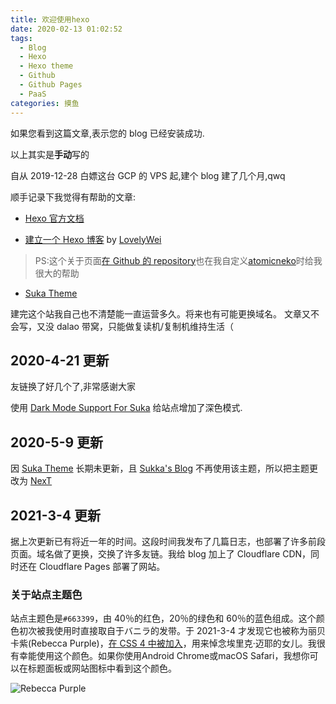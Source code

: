 ```yaml
---
title: 欢迎使用hexo
date: 2020-02-13 01:02:52
tags:
  - Blog
  - Hexo
  - Hexo theme
  - Github
  - Github Pages
  - PaaS
categories: 摸鱼
---
```


如果您看到这篇文章,表示您的 blog 已经安装成功.

<!-- more -->

以上其实是**手动**写的

自从 2019-12-28 白嫖这台 GCP 的 VPS 起,建个 blog 建了几个月,qwq

顺手记录下我觉得有帮助的文章:

- [Hexo 官方文档](https://hexo.io/zh-cn/docs/)

- [建立一个 Hexo 博客](https://hex.moe/p/9b3fb8b9/) by [LovelyWei](https://hex.moe/)

> PS:这个关于页面[在 Github 的 repository](https://github.com/LovelyWei/aboutPage)也在我自定义[atomicneko](https://github.com/amphineko/atomicneko)时给我很大的帮助

- [Suka Theme](https://theme-suka.skk.moe)

建完这个站我自己也不清楚能一直运营多久。将来也有可能更换域名。
文章又不会写，又没 dalao 带窝，只能做复读机/复制机维持生活（

## 2020-4-21 更新

友链换了好几个了,非常感谢大家

使用 [Dark Mode Support For Suka](https://github.com/EdisonJwa/hexo-theme-suka/tree/canary) 给站点增加了深色模式.

## 2020-5-9 更新

因 [Suka Theme](https://theme-suka.skk.moe) 长期未更新，且 [Sukka's Blog](https://blog.skk.moe) 不再使用该主题，所以把主题更改为 [NexT](https://theme-next.org)

## 2021-3-4 更新

据上次更新已有将近一年的时间。这段时间我发布了几篇日志，也部署了许多前段页面。域名做了更换，交换了许多友链。我给 blog 加上了 Cloudflare CDN，同时还在 Cloudflare Pages 部署了网站。

### 关于站点主题色

站点主题色是`#663399`，由 40％的红色，20％的绿色和 60％的蓝色组成。这个颜色初次被我使用时直接取自于バニラ的发带。于 2021-3-4 才发现它也被称为丽贝卡紫(Rebecca Purple)，[在 CSS 4 中被加入](https://lists.w3.org/Archives/Public/www-style/2014Jun/0312.html)，用来悼念埃里克·迈耶的女儿。我很有幸能使用这个颜色。如果你使用Android Chrome或macOS Safari，我想你可以在标题面板或网站图标中看到这个颜色。

![Rebecca Purple](https://cdn.jsdelivr.net/gh/Misaka13514/asset@main/blog/_posts/create-my-blog/rebeccapurple.png)
